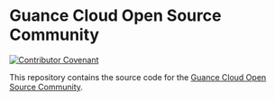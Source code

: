# Guance Cloud Open Source Community

[![Contributor Covenant](https://img.shields.io/badge/Contributor%20Covenant-2.1-4baaaa.svg)](CODE_OF_CONDUCT.md)

This repository contains the source code for the [Guance Cloud Open Source Community](https://guance.io/).
